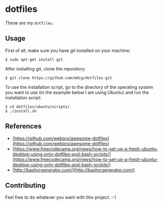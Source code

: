 # dotfiles

These are my `dotfiles`.

## Usage

First of all, make sure you have git installed on your machine:

```
$ sudo apt-get install git
```

After installing git, clone the repository:

```
$ git clone https://github.com/mdcg/dotfiles.git
```

To use the installation script, go to the directory of the operating system you want to use (in the example below I am using Ubuntu) and run the installation script:

```
$ cd dotfiles/ubuntu/scripts/
$ ./install.sh
```

## References

* [https://github.com/webpro/awesome-dotfiles](https://github.com/webpro/awesome-dotfiles)
* [https://www.freecodecamp.org/news/how-to-set-up-a-fresh-ubuntu-desktop-using-only-dotfiles-and-bash-scripts/](https://www.freecodecamp.org/news/how-to-set-up-a-fresh-ubuntu-desktop-using-only-dotfiles-and-bash-scripts/)
* [http://bashrcgenerator.com/](http://bashrcgenerator.com/)

## Contributing

Feel free to do whatever you want with this project. :-)
